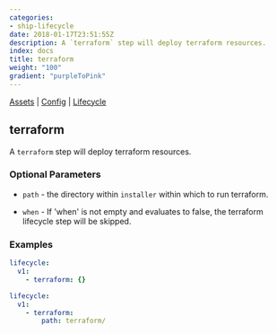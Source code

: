 ```yaml
---
categories:
- ship-lifecycle
date: 2018-01-17T23:51:55Z
description: A `terraform` step will deploy terraform resources.
index: docs
title: terraform
weight: "100"
gradient: "purpleToPink"
---
```


[Assets](/api/ship-assets/assets) | [Config](/api/ship-config/config) | [Lifecycle](/api/ship-lifecycle/lifecycle)

## terraform

A `terraform` step will deploy terraform resources.





### Optional Parameters


- `path` - the directory within `installer` within which to run terraform.


- `when` - If 'when' is not empty and evaluates to false, the terraform lifecycle step will be skipped.


### Examples

```yaml
lifecycle:
  v1:
    - terraform: {}
```

```yaml
lifecycle:
  v1:
    - terraform:
        path: terraform/
```
